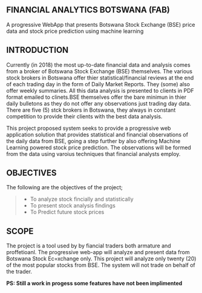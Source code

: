 ## FINANCIAL ANALYTICS BOTSWANA (FAB)
A progressive WebApp  that presents Botswana Stock Exchange (BSE) price data and stock price prediction using machine learning 

## INTRODUCTION 
Currently (in 2018) the most up-to-date financial data and analysis comes from a broker of Botswana Stock Exchange (BSE) themselves. 
The various stock brokers in Botswana offer thier statistical/financial reviews  at the end of each trading day in the form of
Daily Market Reports. They (some) also offer weekly summaries. All this data analysis is presented to clients in PDF format emailed 
to clinets.BSE themselves offer the bare minimun in thier daily bulletons as they do not offer any observations just trading day data. 
There are five (5) stck brokers in Botswana, they always in constant competition to provide their clients with the best data analysis.

This project proposed system seeks to provide a progressive web application solution that provides statistical and financial observations 
of the daily data from BSE, going a step further by also offering Machine Learning powered stock price prediction. The observations will 
be formed from the data using varoius techniques that financial analysts employ.   

## OBJECTIVES
The following are the objectives of the project;
> - To analyze stock fincially and statistically
> - To present stock analysis findings
> - To Predict future stock prices

## SCOPE
The project is a tool used by by fiancial traders both armature and proffetioanl. The progressive web-app will analyze and present 
data from Botswana Stock Ec=xchange only. This project will analyze only twenty (20)  of the most popular stocks from BSE. The 
system will not trade on behalf of the trader.

**PS: Still a work in progess some features have not been implimented**
